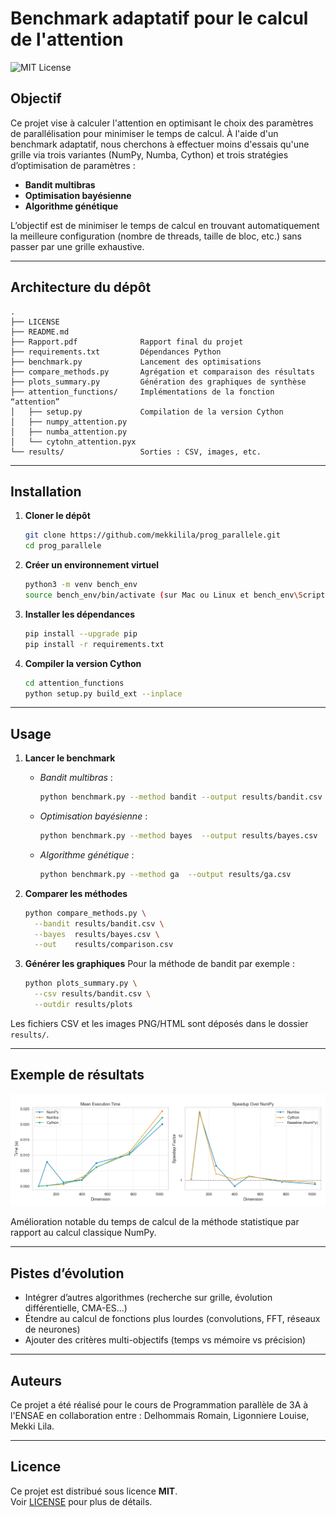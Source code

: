 # Benchmark adaptatif pour le calcul de l'attention

![MIT License](https://img.shields.io/badge/license-MIT-blue.svg)

## Objectif

Ce projet vise à calculer l'attention en optimisant le choix des paramètres de parallélisation pour minimiser le temps de calcul. À l'aide d'un benchmark adaptatif, nous cherchons à effectuer moins d'essais qu'une grille via trois variantes (NumPy, Numba, Cython) et trois stratégies d’optimisation de paramètres :

- **Bandit multibras**  
- **Optimisation bayésienne**
- **Algorithme génétique**

L’objectif est de minimiser le temps de calcul en trouvant automatiquement la meilleure configuration (nombre de threads, taille de bloc, etc.) sans passer par une grille exhaustive.

---

## Architecture du dépôt

    .
    ├── LICENSE
    ├── README.md                
    ├── Rapport.pdf              Rapport final du projet
    ├── requirements.txt         Dépendances Python
    ├── benchmark.py             Lancement des optimisations
    ├── compare_methods.py       Agrégation et comparaison des résultats
    ├── plots_summary.py         Génération des graphiques de synthèse
    ├── attention_functions/     Implémentations de la fonction “attention”
    │   ├── setup.py             Compilation de la version Cython
    │   ├── numpy_attention.py
    │   ├── numba_attention.py
    │   └── cytohn_attention.pyx
    └── results/                 Sorties : CSV, images, etc.

---

## Installation

1. **Cloner le dépôt**  
    ```bash
    git clone https://github.com/mekkilila/prog_parallele.git
    cd prog_parallele
    ```

2. **Créer un environnement virtuel**  
    ```bash
    python3 -m venv bench_env
    source bench_env/bin/activate (sur Mac ou Linux et bench_env\Scripts\activate sous Windows)
    ```

3. **Installer les dépendances**  
    ```bash
    pip install --upgrade pip
    pip install -r requirements.txt
    ```

4. **Compiler la version Cython**  
    ```bash
    cd attention_functions
    python setup.py build_ext --inplace
    ```

---

## Usage

1. **Lancer le benchmark**  
    - _Bandit multibras_ :  
        ```bash
        python benchmark.py --method bandit --output results/bandit.csv
        ```
    - _Optimisation bayésienne_ :  
        ```bash
        python benchmark.py --method bayes  --output results/bayes.csv
        ```
    - _Algorithme génétique_ :  
        ```bash
        python benchmark.py --method ga  --output results/ga.csv
        ```

2. **Comparer les méthodes**  
    ```bash
    python compare_methods.py \
      --bandit results/bandit.csv \
      --bayes  results/bayes.csv \
      --out    results/comparison.csv
    ```

3. **Générer les graphiques**
   Pour la méthode de bandit par exemple : 
    ```bash
    python plots_summary.py \
      --csv results/bandit.csv \
      --outdir results/plots
    ```

Les fichiers CSV et les images PNG/HTML sont déposés dans le dossier `results/`.

---

## Exemple de résultats


![Exemple de plot](results/res_bayes.png)

Amélioration notable du temps de calcul de la méthode statistique par rapport au calcul classique NumPy.

---

## Pistes d’évolution

- Intégrer d’autres algorithmes (recherche sur grille, évolution différentielle, CMA-ES…)
- Étendre au calcul de fonctions plus lourdes (convolutions, FFT, réseaux de neurones)
- Ajouter des critères multi-objectifs (temps vs mémoire vs précision)

---

## Auteurs 

Ce projet a été réalisé pour le cours de Programmation parallèle de 3A à l'ENSAE en collaboration entre : Delhommais Romain, Ligonniere Louise, Mekki Lila. 

---

## Licence

Ce projet est distribué sous licence **MIT**.  
Voir [LICENSE](LICENSE) pour plus de détails.
